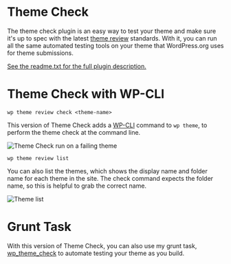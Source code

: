 # Theme Check

The theme check plugin is an easy way to test your theme and make sure it's up to spec with the latest [theme review](http://codex.wordpress.org/Theme_Review) standards. With it, you can run all the same automated testing tools on your theme that WordPress.org uses for theme submissions.

[See the readme.txt for the full plugin description.](https://github.com/ryelle/theme-check/blob/cli/readme.txt)

# Theme Check with WP-CLI

	wp theme review check <theme-name>

This version of Theme Check adds a [WP-CLI](http://wp-cli.org) command to `wp theme`, to perform the theme check at the command line.

![Theme Check run on a failing theme](http://redradar.net/wp-content/uploads/2014/07/theme-check.png)

	wp theme review list

You can also list the themes, which shows the display name and folder name for each theme in the site. The check command expects the folder name, so this is helpful to grab the correct name.

![Theme list](http://redradar.net/wp-content/uploads/2014/07/theme-list.png)

# Grunt Task

With this version of Theme Check, you can also use my grunt task, [wp_theme_check](https://github.com/ryelle/grunt-wp-theme-check) to automate testing your theme as you build.